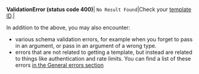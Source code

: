 **ValidationError (status code 400)**|
`No Result Found`|Check your [template ID](#get-a-template-by-id-arguments-template-id-required).|

In addition to the above, you may also encounter:

* various schema validation errors, for example when you forget to pass in an argument, or pass in an argument of a wrong type.
* errors that are not related to getting a template, but instead are related to things like authentication and rate limits. You can find a list of these errors [in the General errors section](#general-errors)